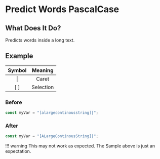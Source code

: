 # Predict Words PascalCase

## What Does It Do?

Predicts words inside a long text.

## Example

| Symbol |  Meaning  |
|:------:|:---------:|
| &vert; |   Caret   |
|  [ ]   | Selection |

### Before

```javascript
const myVar = "[alargecontinousstring]|";
```

### After

```javascript
const myVar = "[ALargeContinousString]|";
```

[//]: # (@formatter:off)
!!! warning
This may not work as expected.
The Sample above is just an expectation.
